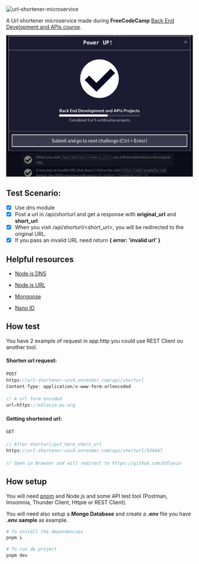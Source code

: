 ![url-shortener-microservice](https://socialify.git.ci/Edlavio/url-shortener-microservice/image?font=Inter&forks=1&issues=1&language=1&name=1&owner=1&pattern=Circuit%20Board&stargazers=1&theme=Auto)

A Url shortener microservice made during **FreeCodeCamp** [Back End Development and APIs course](https://www.freecodecamp.org/learn/back-end-development-and-apis).

![Test sucess image](./public/sucess.png)


## Test Scenario:
- [x] Use dns module
- [x] Post a url in /api/shorturl and get a response with **original_url** and **short_url**
- [x] When you visit /api/shorturl/<short_url>, you will be redirected to the original URL.
- [x] If you pass an invalid URL need return **{ error: 'invalid url' }**

## Helpful resources

- [Node.js DNS](https://nodejs.org/api/dns.html#dnslookuphostname-options-callback)

- [Node.js URL](https://nodejs.org/api/url.html)

- [Mongoose](https://mongoosejs.com/)

- [Nano ID](https://github.com/ai/nanoid/)

## How test

You have 2 example of request in app.http you could use REST Client ou another tool.

#### Shorten url request:

```js
POST
https://url-shortener-uzv4.onrender.com/api/shorturl
Content-Type: application/x-www-form-urlencoded

// A url form encoded
url=https://edlavio.eu.org
```

#### Getting shortened url:

```js
GET

// After shorturl/put_here_short_url
https://url-shortener-uzv4.onrender.com/api/shorturl/534447

// Open in Browser and will redirect to https://github.com/Edlavio
```

## How setup

You will need [pnpm](https://pnpm.io/) and Node.js and some API test tool (Postman, Imsomnia, Thunder Client, Httpie or REST Client).

You will need also setup a **Mongo Database** and create a **.env** file you have **.env.sample** as example.

```bash
# To install the dependencies
pnpm i
```

```bash
# To run de project
pnpm dev
```
